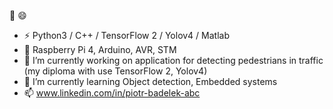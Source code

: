 👋 😄
- ⚡ Python3 / C++ / TensorFlow 2 / Yolov4 / Matlab
- 🌱 Raspberry Pi 4, Arduino, AVR, STM
- 🔭 I’m currently working on application for detecting pedestrians in traffic (my diploma with use TensorFlow 2, Yolov4)
- 🌱 I’m currently learning Object detection, Embedded systems
- 📫 www.linkedin.com/in/piotr-badelek-abc

